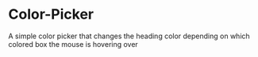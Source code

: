 # Color-Picker
A simple color picker that changes the heading color depending on which colored box the mouse is hovering over
